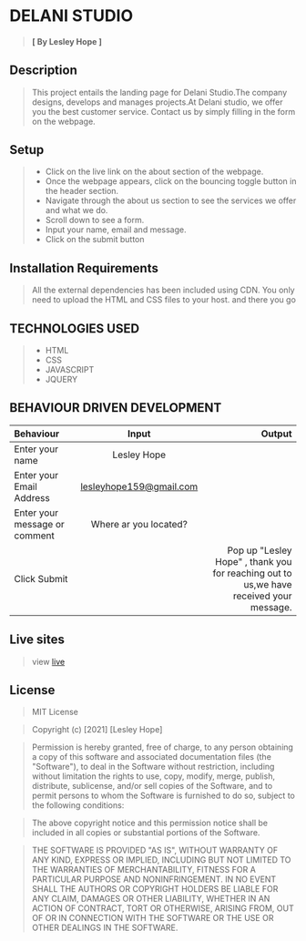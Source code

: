 # DELANI STUDIO
> #### [ By Lesley Hope ]
## Description
> This project entails the landing page for Delani Studio.The company designs, develops and manages projects.At Delani studio, we offer you the best customer 
>  service. Contact us by simply filling in the form on the webpage.
## Setup
> * Click on the live link on the about section of the webpage.
> * Once the webpage appears, click on the bouncing toggle button in the header section.
> * Navigate through the about us section to see the services we offer and what we do.
> * Scroll down to see a form.
> * Input your name, email and message.
> * Click on the submit button
## Installation Requirements
> All the external dependencies has been included using CDN. You only need to upload the HTML and CSS files to your host. and there you go

## TECHNOLOGIES USED
> * HTML
> * CSS
> * JAVASCRIPT
> * JQUERY
## BEHAVIOUR DRIVEN DEVELOPMENT
| Behaviour      | Input        | Output       |
| :------------- | :----------: | -----------: |
|  Enter your name  |   Lesley Hope |     |
| Enter your Email Address  | lesleyhope159@gmail.com |   |
| Enter your message or comment   |  Where ar you located?     |     |
| Click Submit|     |Pop up "Lesley Hope" , thank you for reaching out to us,we have received your message.|
## Live sites
> view [live](https://lelsey159.github.io/Delani-studio/)

## License
  
> MIT License

> Copyright (c) [2021] [Lesley Hope]

> Permission is hereby granted, free of charge, to any person obtaining a copy
> of this software and associated documentation files (the "Software"), to deal
> in the Software without restriction, including without limitation the rights
> to use, copy, modify, merge, publish, distribute, sublicense, and/or sell
> copies of the Software, and to permit persons to whom the Software is
> furnished to do so, subject to the following conditions:

> The above copyright notice and this permission notice shall be included in all
> copies or substantial portions of the Software.

> THE SOFTWARE IS PROVIDED "AS IS", WITHOUT WARRANTY OF ANY KIND, EXPRESS OR
> IMPLIED, INCLUDING BUT NOT LIMITED TO THE WARRANTIES OF MERCHANTABILITY,
> FITNESS FOR A PARTICULAR PURPOSE AND NONINFRINGEMENT. IN NO EVENT SHALL THE
> AUTHORS OR COPYRIGHT HOLDERS BE LIABLE FOR ANY CLAIM, DAMAGES OR OTHER
> LIABILITY, WHETHER IN AN ACTION OF CONTRACT, TORT OR OTHERWISE, ARISING FROM,
> OUT OF OR IN CONNECTION WITH THE SOFTWARE OR THE USE OR OTHER DEALINGS IN THE
> SOFTWARE.

